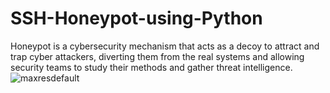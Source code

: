# SSH-Honeypot-using-Python

Honeypot is a cybersecurity mechanism that acts as a decoy to attract and trap cyber attackers, diverting them from the real systems and allowing security teams to study their methods and gather threat intelligence.![maxresdefault](https://github.com/user-attachments/assets/e36f68c9-bf55-4d16-ac03-338904789c3c)
